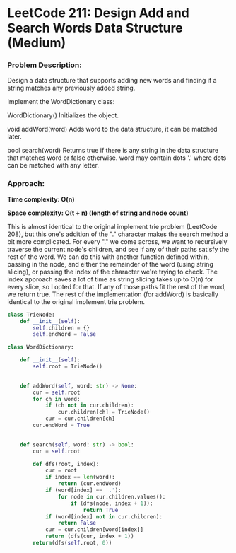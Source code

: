 # LeetCode 211: Design Add and Search Words Data Structure (Medium)
### Problem Description:

Design a data structure that supports adding new words and finding if a string matches any previously added string.

Implement the WordDictionary class:

WordDictionary() Initializes the object.

void addWord(word) Adds word to the data structure, it can be matched later.

bool search(word) Returns true if there is any string in the data structure that matches word or false otherwise. word may contain dots '.' where dots can be matched with any letter.


### Approach:

**Time complexity: O(n)**

**Space complexity: O(t + n) (length of string and node count)**

This is almost identical to the original implement trie problem (LeetCode 208), but this one's addition of the "." character makes the 
search method a bit more complicated. For every "." we come across, we want to recursively traverse the current node's children, and see if
any of their paths satisfy the rest of the word. We can do this with another function defined within, passing in the node, and either the
remainder of the word (using string slicing), or passing the index of the character we're trying to check. The index approach saves a lot of
time as string slicing takes up to O(n) for every slice, so I opted for that. If any of those paths fit the rest of the word, we return true.
The rest of the implementation (for addWord) is basically identical to the original implement trie problem.

``` python
class TrieNode:
    def __init__(self):
        self.children = {}
        self.endWord = False

class WordDictionary:

    def __init__(self):
        self.root = TrieNode()
        

    def addWord(self, word: str) -> None:
        cur = self.root
        for ch in word:
            if (ch not in cur.children):
                cur.children[ch] = TrieNode()
            cur = cur.children[ch]
        cur.endWord = True
        

    def search(self, word: str) -> bool:
        cur = self.root

        def dfs(root, index):
            cur = root
            if index == len(word):
                return (cur.endWord)
            if (word[index] == '.'):
                for node in cur.children.values():
                    if (dfs(node, index + 1)):
                        return True
            if (word[index] not in cur.children):
                return False
            cur = cur.children[word[index]]
            return (dfs(cur, index + 1))
        return(dfs(self.root, 0))

```
